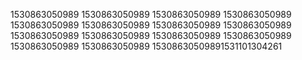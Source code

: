1530863050989
1530863050989
1530863050989
1530863050989
1530863050989
1530863050989
1530863050989
1530863050989
1530863050989
1530863050989
1530863050989
1530863050989
1530863050989
1530863050989
15308630509891531101304261